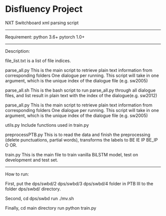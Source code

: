 # Disfluency Project
NXT Switchboard xml parsing script

----------------------------------
Requirement:
python 3.6+
pytorch 1.0+


----------------------------------
Description:

file_list.txt is a list of file indices.

parse_all.py
This is the main script to retrieve plain text information
from corresponding folders
One dialogue per running.
This script will take in one argument, which is the unique 
index of the dialogue file (e.g. sw2005)

parse_all.sh
This is the bash script to run parse_all.py through all 
dialogue files, and list result in plain text with the index
of the dialogue(e.g. sw2012)

parse_all.py This is the main script to retrieve plain text information from corresponding folders One dialogue per running. This script will take in one argument, which is the unique index of the dialogue file (e.g. sw2005)

utils.py
Include functions used in train.py

preprocessPTB.py
This is to read the data and finish the preprocessing (delete punctuations, partial words), transforms the labels to BE IE IP BE_IP O OR.

train.py
This is the main file to train vanilla BiLSTM model, test on development and test set.

----------------------------------
How to run:

First, put the dps/swbd/2 dps/swbd/3 dps/swbd/4 folder in PTB III to the folder dps/swbd/ directory.

Second, 
cd dps/swbd
run ./mv.sh

Finally, cd main directory
run python train.py

